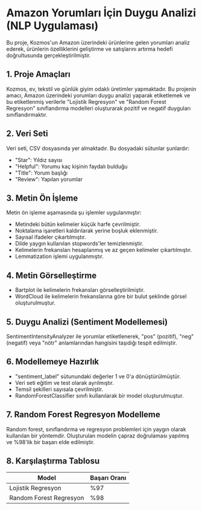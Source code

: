 
# Amazon Yorumları İçin Duygu Analizi (NLP Uygulaması)

Bu proje, Kozmos'un Amazon üzerindeki ürünlerine gelen yorumları analiz ederek, ürünlerin özelliklerini geliştirme ve satışlarını artırma hedefi doğrultusunda gerçekleştirilmiştir.

## 1. Proje Amaçları

Kozmos, ev, tekstil ve günlük giyim odaklı üretimler yapmaktadır. Bu projenin amacı, Amazon üzerindeki yorumları duygu analizi yaparak etiketlemek ve bu etiketlenmiş verilerle "Lojistik Regresyon" ve "Random Forest Regresyon" sınıflandırma modelleri oluşturarak pozitif ve negatif duyguları sınıflandırmaktır.

## 2. Veri Seti

Veri seti, CSV dosyasında yer almaktadır. Bu dosyadaki sütunlar şunlardır:

- "Star": Yıldız sayısı
- "Helpful": Yorumu kaç kişinin faydalı bulduğu
- "Title": Yorum başlığı
- "Review": Yapılan yorumlar

## 3. Metin Ön İşleme

Metin ön işleme aşamasında şu işlemler uygulanmıştır:

- Metindeki bütün kelimeler küçük harfe çevrilmiştir.
- Noktalama işaretleri kaldırılarak yerine boşluk eklenmiştir.
- Sayısal ifadeler çıkartılmıştır.
- Dilde yaygın kullanılan stopwords'ler temizlenmiştir.
- Kelimelerin frekansları hesaplanmış ve az geçen kelimeler çıkartılmıştır.
- Lemmatization işlemi uygulanmıştır.

## 4. Metin Görselleştirme

- Bartplot ile kelimelerin frekansları görselleştirilmiştir.
- WordCloud ile kelimelerin frekanslarına göre bir bulut şeklinde görsel oluşturulmuştur.

## 5. Duygu Analizi (Sentiment Modellemesi)

SentimentIntensityAnalyzer ile yorumlar etiketlenerek, "pos" (pozitif), "neg" (negatif) veya "nötr" anlamlarından hangisini taşıdığı tespit edilmiştir.

## 6. Modellemeye Hazırlık

- "sentiment_label" sütunundaki değerler 1 ve 0'a dönüştürülmüştür.
- Veri seti eğitim ve test olarak ayrılmıştır.
- Temsil şekilleri sayısala çevrilmiştir.
- RandomForestClassifier sınıfı kullanılarak bir model oluşturulmuştur.

## 7. Random Forest Regresyon Modelleme

Random forest, sınıflandırma ve regresyon problemleri için yaygın olarak kullanılan bir yöntemdir. Oluşturulan modelin çapraz doğrulaması yapılmış ve %98'lik bir başarı elde edilmiştir.

## 8. Karşılaştırma Tablosu

| Model                       | Başarı Oranı |
|-----------------------------|--------------|
| Lojistik Regresyon          | %97          |
| Random Forest Regresyon     | %98          |

